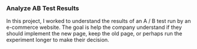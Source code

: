 ### Analyze AB Test Results

In this project, I worked to understand the results of an A / B test run by an e-commerce website. The goal is help the company understand if they should implement the new page, keep the old page, or perhaps run the experiment longer to make their decision.